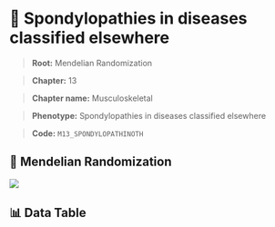 # 🧪 Spondylopathies in diseases classified elsewhere

> **Root:** Mendelian Randomization

> **Chapter:** 13  

> **Chapter name:** Musculoskeletal

> **Phenotype:** Spondylopathies in diseases classified elsewhere  

> **Code:** `M13_SPONDYLOPATHINOTH`

## 🧬 Mendelian Randomization  

<img src="/MR/Figures/Forward/M13_SPONDYLOPATHINOTH.png"/>

## 📊 Data Table

<CsvTableMRF src="/public/MR/Data/Forward/M13_SPONDYLOPATHINOTH.csv"/>
